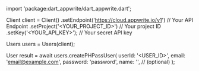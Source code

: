 import 'package:dart_appwrite/dart_appwrite.dart';

Client client = Client()
    .setEndpoint('https://cloud.appwrite.io/v1') // Your API Endpoint
    .setProject('<YOUR_PROJECT_ID>') // Your project ID
    .setKey('<YOUR_API_KEY>'); // Your secret API key

Users users = Users(client);

User result = await users.createPHPassUser(
    userId: '<USER_ID>',
    email: 'email@example.com',
    password: 'password',
    name: '<NAME>', // (optional)
);
